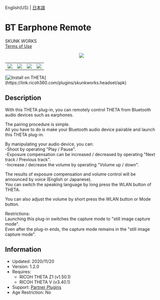 English(US) | [日本語](README.ja.md)

# BT Earphone Remote

SKUNK WORKS  
[Terms of Use](https://www.ricoh360.com/terms/plugins/)

<div align="center"><img src="./1.png"><table><tr><td><img src="./2.png"></td><td><img src="./3.png"></td><td><img src="./4.png"></td><td><img src="./5.png"></td></tr></table></div>

[![Install on THETA](https://assets.ricoh360.com/image/upload/v1/front/theta/install-button.svg?)](https://link.ricoh360.com/plugins/skunkworks.headset/apk)

## Description

<div id="plugin-description">

With this THETA plug-in, you can remotely control THETA from Bluetooth audio devices such as earphones.  
  
The pairing procedure is simple.  
All you have to do is make your Bluetooth audio device pairable and launch this THETA plug-in.  
  
By manipulating your audio device, you can:  
-Shoot by operating "Play / Pause".  
-Exposure compensation can be increased / decreased by operating "Next track / Previous track".  
-Increase / decrease the volume by operating "Volume up / down".  
  
The results of exposure compensation and volume control will be announced by voice (English or Japanese).  
You can switch the speaking language by long press the WLAN button of THETA.  
  
You can also adjust the volume by short press the WLAN button or Mode button.  
  
Restrictions:  
Launching this plug-in switches the capture mode to "still image capture mode".  
Even after the plug-in ends, the capture mode remains in the "still image capture mode".  

</div>

## Information

- Updated: 2020/11/20
- Version: 1.2.0
- Requires:
  - RICOH THETA Z1 (v1.50.1)
  - RICOH THETA V (v3.40.1)
- Support: [Partner Plugins](https://github.com/theta-skunkworks/theta-plugin-bluetooth-headset-sample)
- Age Restriction: No

